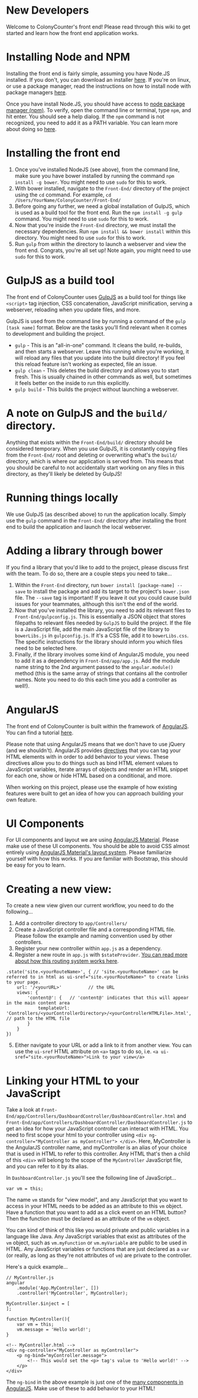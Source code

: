 # New Developers

Welcome to ColonyCounter's front end! Please read through this wiki to get started and learn how the front end application works. 

# Installing Node and NPM

Installing the front end is fairly simple, assuming you have Node.JS installed. If you don't, you can download an installer [here](https://nodejs.org/en/download/). If you're on linux, or use a package manager, read the instructions on how to install node with package managers [here](https://nodejs.org/en/download/package-manager/#debian-and-ubuntu-based-linux-distributions).

Once you have install Node.JS, you should have access to [node package manager (npm)](https://www.npmjs.com/). To verify, open the command line or terminal, type `npm`, and hit enter. You should see a help dialog. If the `npm` command is not recognized, you need to add it as a PATH variable. You can learn more about doing so [here](https://www.java.com/en/download/help/path.xml).

# Installing the front end

1. Once you've installed NodeJS (see above), from the command line, make sure you have bower installed by running the command `npm install -g bower`. You might need to use `sudo` for this to work.
2. With bower installed, navigate to the `Front-End/` directory of the project using the `cd` command. For example, `cd /Users/YourName/ColonyCounter/Front-End/`
3. Before going any further, we need a global installation of GulpJS, which is used as a build tool for the front end. Run the `npm install -g gulp` command. You might need to use `sudo` for this to work.
4. Now that you're inside the `Front-End` directory, we must install the necessary dependencies. Run `npm install && bower install` within this directory. You might need to use `sudo` for this to work.
5. Run `gulp` from within the directory to launch a webserver and view the front end. Congrats, you're all set up! Note again, you might need to use `sudo` for this to work.

# GulpJS as a build tool

The front end of ColonyCounter uses [GulpJS](https://gulpjs.com/) as a build tool for things like `<script>` tag injection, CSS concatenation, JavaScript minification, serving a webserver, reloading when you update files, and more.

GulpJS is used from the command line by running a command of the `gulp [task name]` format. Below are the tasks you'll find relevant when it comes to development and building the project.

- `gulp` - This is an "all-in-one" command. It cleans the build, re-builds, and then starts a webserver. Leave this running while you're working, it will reload any files that you update into the build directory! If you feel this reload feature isn't working as expected, file an issue.
- `gulp clean` - This deletes the build directory and allows you to start fresh. This is usually chained in other commands as well, but sometimes it feels better on the inside to run this explicitly. 
- `gulp build` - This builds the project without launching a webserver.

# A note on GulpJS and the `build/` directory.

Anything that exists within the `Front-End/build/` directory should be considered temporary. When you use GulpJS, it is constantly copying files from the `Front-End/` root and deleting or overwriting what's the `build/` directory, which is where our application is served from. This means that you should be careful to not accidentally start working on any files in this directory, as they'll likely be deleted by GulpJS!

# Running things locally

We use GulpJS (as described above) to run the application locally. Simply use the `gulp` command in the `Front-End/` directory after installing the front end to build the application and launch the local webserver.

# Adding a library through bower

If you find a library that you'd like to add to the project, please discuss first with the team. To do so, there are a couple steps you need to take...

1. Within the `Front-End` directory, run `bower install [package-name] --save` to install the package and add its target to the project's `bower.json` file. The `--save` tag is important! If you leave it out you could cause build issues for your teammates, although this isn't the end of the world.
2. Now that you've installed the library, you need to add its relevant files to `Front-End/gulpconfig.js`. This is essentially a JSON object that stores filepaths to relevant files needed by `GulpJS` to build the project. If the file is a JavaScript file, add the main JavaScript file of the library to `bowerLibs.js` in `gulpconfig.js`. If it's a CSS file, add it to `bowerLibs.css`. The specific instructions for the library should inform you which files need to be selected here.
3. Finally, if the library involves some kind of AngularJS module, you need to add it as a dependency in `Front-End/app/app.js`. Add the module name string to the 2nd argument passed to the `angular.module()` method (this is the same array of strings that contains all the controller names. Note you need to do this each time you add a controller as well!).

# AngularJS

The front end of ColonyCounter is built within the framework of [AngularJS](https://angularjs.org/). You can find a tutorial [here](https://docs.angularjs.org/tutorial).

Please note that using AngularJS means that we don't have to use jQuery (and we shouldn't). AngularJS provides [directives](https://docs.angularjs.org/api/ng/directive) that you can tag your HTML elements with in order to add behavior to your views. These directives allow you to do things such as bind HTML element values to JavaScript variables, iterate arrays of objects and render an HTML snippet for each one, show or hide HTML based on a conditional, and more. 

When working on this project, please use the example of how existing features were built to get an idea of how you can approach building your own feature.

# UI Components

For UI components and layout we are using [AngularJS Material](https://material.angularjs.org/latest/). Please make use of these UI components. You should be able to avoid CSS almost entirely using [AngularJS Material's layout system](https://material.angularjs.org/latest/layout/introduction). Please familiarize yourself with how this works. If you are familiar with Bootstrap, this should be easy for you to learn. 


# Creating a new view:

To create a new view given our current workflow, you need to do the following...

1. Add a controller directory to `app/Controllers/` 
2. Create a JavaScript controller file and a corresponding HTML file. Please follow the example and naming convention used by other controllers.
3. Register your new controller within `app.js` as a dependency.
4. Register a new route in `app.js` with `$stateProvider`. [You can read more about how this routing system works here](https://github.com/angular-ui/ui-router/wiki).


```
.state('site.<yourRouteName>', { // 'site.<yourRouteName>' can be referred to in html as ui-sref="site.<yourRouteName>" to create links to your page. 
    url: '/<yourURL>'          // the URL
    views: {
        'content@': {   // 'content@' indicates that this will appear in the main content area
            templateUrl: 'Controllers/<yourControllerDirectory>/<yourControllerHTMLFile>.html', // path to the HTML file
        }
    }
})
```
5. Either navigate to your URL or add a link to it from another view. You can use the `ui-sref` HTML attribute on `<a>` tags to do so, i.e. `<a ui-sref="site.<yourRouteName>">Link to your view</a>`

# Linking your HTML to your JavaScript

Take a look at `Front-End/app/Controllers/DashboardController/DashboardController.html` and `Front-End/app/Controllers/DashboardController/DashboardController.js` to get an idea for how your JavaScript controller can interact with HTML. You need to first scope your html to your controller using `<div ng-controller="MyController as myController"> </div>`. Here, MyController is the AngularJS controller name, and myController is an alias of your choice that is used in HTML to refer to this controller. Any HTML that's then a child of this `<div>` will belong to the scope of the `MyController` JavaScript file, and you can refer to it by its alias.

In `DashboardController.js` you'll see the following line of JavaScript...
```
var vm = this;
```
The name `vm` stands for "view model", and any JavaScript that you want to access in your HTML needs to be added as an attribute to this `vm` object. Have a function that you want to add as a click event on an HTML button? Then the function must be declared as an attribute of the `vm` object. 

You can kind of think of this like you would private and public variables in a language like Java. Any JavaScript variables that exist as attributes of the `vm` object, such as `vm.myFunction` or `vm.myVariable` are public to be used in HTML. Any JavaScript variables or functions that are just declared as a `var` (or really, as long as they're not attributes of `vm`) are private to the controller.

Here's a quick example...

```
// MyController.js
angular
    .module('App.MyController', [])
    .controller('MyController', MyController);

MyController.$inject = [
];

function MyController(){
    var vm = this;
    vm.message = 'Hello world!';
}
```
```
<!-- MyController.html -->
<div ng-controller="MyController as myController">
    <p ng-bind="myController.message">
        <!-- This would set the <p> tag's value to 'Hello world!' -->
    </p>
</div>
```

The `ng-bind` in the above example is just one of the [many components in AngularJS](https://docs.angularjs.org/api/ng/directive). Make use of these to add behavior to your HTML!
